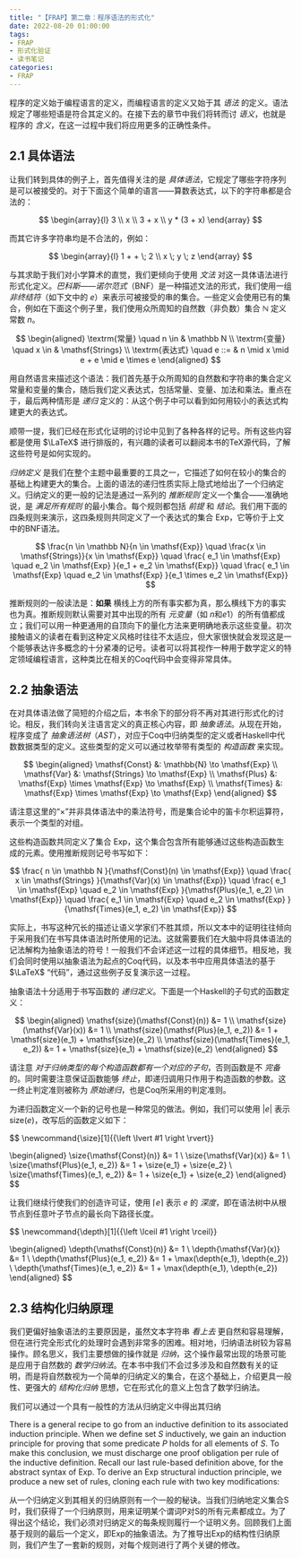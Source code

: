 ```yaml
---
title: "【FRAP】第二章：程序语法的形式化"
date: 2022-08-20 01:00:00
tags:
- FRAP
- 形式化验证
- 读书笔记
categories:
- FRAP
---
```


程序的定义始于编程语言的定义，而编程语言的定义又始于其 *语法* 的定义。语法规定了哪些短语是符合其定义的。在接下去的章节中我们将转而讨 *语义*，也就是程序的 *含义*，在这一过程中我们将应用更多的正确性条件。

<!-- more -->

## 2.1 具体语法

让我们转到具体的例子上，首先值得关注的是 *具体语法*，它规定了哪些字符序列是可以被接受的。对于下面这个简单的语言——算数表达式，以下的字符串都是合法的：

$$
\begin{array}{l}
  3 \\
  x \\
  3 + x \\
  y * (3 + x)
\end{array}
$$

而其它许多字符串均是不合法的，例如：

$$
\begin{array}{l}
  1 + + \; 2 \\
  x \; y \; z
\end{array}
$$

与其求助于我们对小学算术的直觉，我们更倾向于使用 *文法* 对这一具体语法进行形式化定义。*巴科斯——诺尔范式*（BNF）是一种描述文法的形式，我们使用一组 *非终结符*（如下文中的 $e$）来表示可被接受的串的集合。一些定义会使用已有的集合，例如在下面这个例子里，我们使用众所周知的自然数（非负数）集合 $\mathbb N$ 定义常数 $n$。

$$
\begin{aligned}
  \textrm{常量} \quad n \in & \mathbb N \\
  \textrm{变量} \quad x \in & \mathsf{Strings} \\
  \textrm{表达式} \quad e ::= & n \mid x \mid e + e \mid e \times e
\end{aligned}
$$

用自然语言来描述这个语法：我们首先基于众所周知的自然数和字符串的集合定义常量和变量的集合，随后我们定义表达式，包括常量、变量、加法和乘法。重点在于，最后两种情形是 *递归* 定义的：从这个例子中可以看到如何用较小的表达式构建更大的表达式。

顺带一提，我们已经在形式化证明的讨论中见到了各种各样的记号。所有这些内容都是使用 $\LaTeX$ 进行排版的，有兴趣的读者可以翻阅本书的TeX源代码，了解这些符号是如何实现的。

*归纳定义* 是我们在整个主题中最重要的工具之一，它描述了如何在较小的集合的基础上构建更大的集合。上面的语法的递归性质实际上隐式地给出了一个归纳定义。归纳定义的更一般的记法是通过一系列的 *推断规则* 定义一个集合——准确地说，是 *满足所有规则* 的最小集合。每个规则都包括 *前提* 和 *结论*。我们用下面的四条规则来演示，这四条规则共同定义了一个表达式的集合 $\mathsf{Exp}$，它等价于上文中的BNF语法。

$$
\frac{n \in \mathbb N}{n \in \mathsf{Exp}}
\quad 
\frac{x \in \mathsf{Strings}}{x \in \mathsf{Exp}}
\quad 
\frac{
  e_1 \in \mathsf{Exp}
  \quad e_2 \in \mathsf{Exp}
}{e_1 + e_2 \in \mathsf{Exp}}
\quad 
\frac{
  e_1 \in \mathsf{Exp}
  \quad e_2 \in \mathsf{Exp}
}{e_1 \times e_2 \in \mathsf{Exp}}
$$

推断规则的一般读法是：**如果** 横线上方的所有事实都为真，那么横线下方的事实也为真。推断规则默认需要对其中出现的所有 *元变量*（如 $n$和$e1$）的所有值都成立；我们可以用一种更通用的自顶向下的量化方法来更明确地表示这些变量。初次接触语义的读者在看到这种定义风格时往往不太适应，但大家很快就会发现这是一个能够表达许多概念的十分紧凑的记号。读者可以将其视作一种用于数学定义的特定领域编程语言，这种类比在相关的Coq代码中会变得非常具体。

## 2.2 抽象语法

在对具体语法做了简短的介绍之后，本书余下的部分将不再对其进行形式化的讨论。相反，我们转向关注语言定义的真正核心内容，即 *抽象语法*。从现在开始，程序变成了 *抽象语法树*（*AST*），对应于Coq中归纳类型的定义或者Haskell中代数数据类型的定义。这些类型的定义可以通过枚举带有类型的 *构造函数* 来实现。

$$
\begin{aligned}
  \mathsf{Const} &: \mathbb{N} \to \mathsf{Exp} \\
  \mathsf{Var} &: \mathsf{Strings} \to \mathsf{Exp} \\
  \mathsf{Plus} &: \mathsf{Exp} \times \mathsf{Exp} \to \mathsf{Exp} \\
  \mathsf{Times} &: \mathsf{Exp} \times \mathsf{Exp} \to \mathsf{Exp}
\end{aligned}
$$

请注意这里的“$\times$”并非具体语法中的乘法符号，而是集合论中的笛卡尔积运算符，表示一个类型的对组。

这些构造函数共同定义了集合 $\mathsf{Exp}$，这个集合包含所有能够通过这些构造函数生成的元素。使用推断规则记号书写如下：

$$
\frac{
  n \in \mathbb N
}{\mathsf{Const}(n) \in \mathsf{Exp}}
\quad 
\frac{
  x \in \mathsf{Strings}
}{\mathsf{Var}(x) \in \mathsf{Exp}}
\quad 
\frac{
  e_1 \in \mathsf{Exp}
  \quad e_2 \in \mathsf{Exp}
}{\mathsf{Plus}(e_1, e_2) \in \mathsf{Exp}}
\quad 
\frac{
  e_1 \in \mathsf{Exp}
  \quad e_2 \in \mathsf{Exp}
}{\mathsf{Times}(e_1, e_2) \in \mathsf{Exp}}
$$

实际上，书写这种冗长的描述让语义学家们不胜其烦，所以文本中的证明往往倾向于采用我们在书写具体语法时所使用的记法。这就需要我们在大脑中将具体语法的记法解构为抽象语法的符号！一般我们不会详述这一过程的具体细节。相反地，我们会同时使用以抽象语法为起点的Coq代码，以及本书中应用具体语法的基于 $\LaTeX$ “代码”，通过这些例子反复演示这一过程。

抽象语法十分适用于书写函数的 *递归定义*。下面是一个Haskell的子句式的函数定义：

$$
\begin{aligned}
  \mathsf{size}(\mathsf{Const}(n)) &= 1 \\
  \mathsf{size}(\mathsf{Var}(x)) &= 1 \\
  \mathsf{size}(\mathsf{Plus}(e_1, e_2)) &= 1 + \mathsf{size}(e_1) + \mathsf{size}(e_2) \\
  \mathsf{size}(\mathsf{Times}(e_1, e_2)) &= 1 + \mathsf{size}(e_1) + \mathsf{size}(e_2)
\end{aligned}
$$

请注意 *对于归纳类型的每个构造函数都有一个对应的子句*，否则函数是不 *完备* 的。同时需要注意保证函数能够 *终止*，即递归调用只作用于构造函数的参数。这一终止判定准则被称为 *原始递归*，也是Coq所采用的判定准则。

为递归函数定义一个新的记号也是一种常见的做法。例如，我们可以使用 $\lvert e \rvert$ 表示 $\mathsf{size}(e)$，改写后的函数定义如下：

$$
\newcommand{\size}[1]{{\left \lvert #1 \right \rvert}}

\begin{aligned}
  \size{\mathsf{Const}(n)} &= 1 \\
  \size{\mathsf{Var}(x)} &= 1 \\
  \size{\mathsf{Plus}(e_1, e_2)} &= 1 + \size{e_1} + \size{e_2} \\
  \size{\mathsf{Times}(e_1, e_2)} &= 1 + \size{e_1} + \size{e_2}
\end{aligned}
$$

让我们继续行使我们的创造许可证，使用 $\lceil e \rceil$ 表示 $e$ 的 *深度*，即在语法树中从根节点到任意叶子节点的最长向下路径长度。

$$
\newcommand{\depth}[1]{{\left \lceil #1 \right \rceil}}

\begin{aligned}
  \depth{\mathsf{Const}(n)} &= 1 \\
  \depth{\mathsf{Var}(x)} &= 1 \\
  \depth{\mathsf{Plus}(e_1, e_2)} &= 1 + \max(\depth{e_1}, \depth{e_2}) \\
  \depth{\mathsf{Times}(e_1, e_2)} &= 1 + \max(\depth{e_1}, \depth{e_2})
\end{aligned}
$$

## 2.3 结构化归纳原理

我们更偏好抽象语法的主要原因是，虽然文本字符串 *看上去* 更自然和容易理解，但在进行完全形式化的处理时会遇到非常多的困难。相对地，归纳语法树较为容易操作。顾名思义，我们主要想做的操作就是 *归纳*，这个操作最常出现的场景可能是应用于自然数的 *数学归纳法*。在本书中我们不会过多涉及和自然数有关的证明，而是将自然数视为一个简单的归纳定义的集合，在这个基础上，介绍更具一般性、更强大的 *结构化归纳* 思想，它在形式化的意义上包含了数学归纳法。

我们可以通过一个具有一般性的方法从归纳定义中得出其归纳

There is a general recipe to go from an inductive definition to its associated induction principle.
When we define set $S$ inductively, we gain an induction principle for proving that some predicate $P$ holds for all elements of $S$.
To make this conclusion, we must discharge one proof obligation per rule of the inductive definition.
Recall our last rule-based definition above, for the abstract syntax of $\mathsf{Exp}$.
To derive an $\mathsf{Exp}$ structural induction principle, we produce a new set of rules, cloning each rule with two key modifications:

从一个归纳定义到其相关的归纳原则有一个一般的秘诀。当我们归纳地定义集合S时，我们获得了一个归纳原则，用来证明某个谓词P对S的所有元素都成立。为了得出这个结论，我们必须对归纳定义的每条规则履行一个证明义务。回顾我们上面基于规则的最后一个定义，即Exp的抽象语法。为了推导出Exp的结构性归纳原则，我们产生了一套新的规则，对每个规则进行了两个关键的修改。